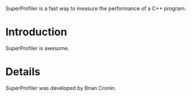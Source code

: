 SuperProfiler is a fast way to measure the performance of a C++ program.

# Introduction #

SuperProfiler is awesome.


# Details #

SuperProfiler was developed by Brian Cronin.